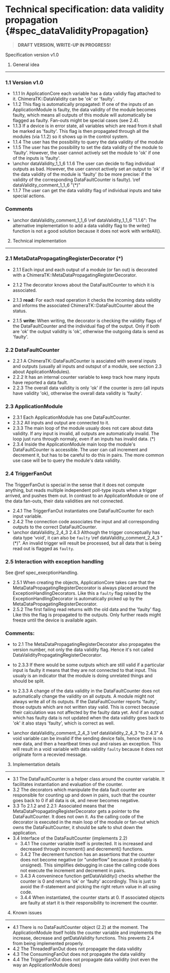 Technical specification: data validity propagation {#spec_dataValidityPropagation}
==================================================================================

> **DRAFT VERSION, WRITE-UP IN PROGRESS!**

Specification version v1.0

1. General idea
---------------

### 1.1 Version v1.0

* 1.1.1 In ApplicationCore each variable has a data validiy flag attached to it. ChimeraTK::DataValidity can be 'ok' or 'faulty'.
* 1.1.2 This flag is automatically propagated: If one of the inputs of an ApplicationModule is faulty, the data validity of the module becomes faulty, which means
all outputs of this module will automatically be flagged as faulty.
      Fan-outs might be special cases (see 2.4).
* 1.1.3 If a device is in error state, all variables which are read from it shall be marked as 'faulty'. This flag is then propagated through all the modules (via 1.1.2) so it shows up in the control system.
* 1.1.4 The user has the possibility to query the data validity of the module
* 1.1.5 The user has the possibility to set the data validity of the module to 'faulty'. However, the user cannot actively set the module to 'ok' if one of the inputs is 'faulty'.
* \anchor dataValidity_1_1_6 1.1.6 The user can decide to flag individual outputs as bad. However, the user cannot actively set an output to 'ok' if the data validity of the module is 'faulty' (to be more precise: if the validity of the corresponding  DataFaultCounter is faulty). \ref dataValidity_comment_1_1_6 "(*)"
* 1.1.7 The user can get the data validity flag of individual inputs and take special actions.

### Comments

* \anchor dataValidity_comment_1_1_6 \ref dataValidity_1_1_6 "1.1.6": The alternative implementation to add a data validity flag to the write() function is not a good solution because it does not work with writeAll().

2. Technical implementation
---------------------------

### 2.1 MetaDataPropagatingRegisterDecorator (*)

* 2.1.1 Each input and each output of a module (or fan out) is decorated with a ChimeraTK::MetaDataPropagatingRegisterDecorator.
* 2.1.2 The decorator knows about the DataFaultCounter to which it is associated.

* 2.1.3 **read:** For each read operation it checks the incoming data validity and informs the associated ChimeraTK::DataFaultCounter about the status.
* 2.1.5 **write:** When writing, the decorator is checking the validity flags of the DataFaultCounter and the individual flag of the output. Only if both are 'ok' the output validity is 'ok', otherwise the outgoing data is send as 'faulty'.

### 2.2 DataFaultCounter

* 2.2.1 A ChimeraTK::DataFaultCounter is assciated with several inputs and outputs (usually all inputs and outsput of a module, see section 2.3 about ApplicationModules).
* 2.2.2 It has an internal counter variable to keep track how many inputs have reported a data fault.
* 2.2.3 The overall data validity is only 'ok' if the counter is zero (all inputs have validity 'ok), otherwise the overall data validity is 'faulty'.

### 2.3 ApplicationModule

* 2.3.1 Each ApplicationModule has one DataFaultCounter.
* 2.3.2 All inputs and output are connected to it.
* 2.3.3 The main loop of the module usualy does not care about data validity. If any input is invalid, all outputs are automatically invalid. The loop just runs through normaly, even if an inputs has invalid data. (*)
* 2.3.4 Inside the ApplicationModule main loop the module's DataFaultCounter is accessible. The user can call increment and decrement it, but has to be careful to do this in pairs. The more common use case will be to query the module's data validity.

### 2.4 TriggerFanOut

The TriggerFanOut is special in the sense that it does not compute anything, but reads multiple independent poll-type inputs when a trigger arrived, and pushes them out. In contrast to an ApplicationModule or one of the data fan-outs, their data validities are not connected.

* 2.4.1 The TriggerFanOut instantiates one DataFaultCounter for each input variable.
* 2.4.2 The connection code associates the input and all corresponding outputs to the correct DataFaultCounter.
* \anchor dataValidity_2_4_3 2.4.3 Although the trigger conceptually has data type 'void', it can also be `faulty` \ref dataValidity_comment_2_4_3 "(*)". An invalid trigger will result be processed, but all data that is being read out is flagged as `faulty`.

### 2.5 Interaction with exception handling

See @ref spec_execptionHandling.

* 2.5.1 When creating the objects, ApplicationCore takes care that the MetaDataPropagatingRegisterDecorator is always placed around the ExceptionHandlingDecorators. Like this
  a `faulty` flag raised by the ExceptionHandlingDecorator is automatically picked up by the MetaDataPropagatingRegisterDecorator.
* 2.5.2 The first failing read returns with the old data and the 'faulty' flag. Like this the flag is propagated to the outputs. Only further reads might freeze until the device is available again.

### Comments:

* to 2.1 The MetaDataPropagatingRegisterDecorator also propagates the version number, not only the data validity flag. Hence it's not called DataValidityPropagatingRegisterDecorator.
* to 2.3.3 If there would be some outputs which are still valid if a particular input is faulty it means that they are not connected to that input. This usualy is an indicator that the module is doing unrelated things and should be split.
* to 2.3.3 A change of the data validity in the DataFaultCounter does not automatically change the validity on all outputs. A module might not always write all of its outputs. If the DataFaultCounter reports 'faulty', those outputs which are not written stay valid. This is correct because their calculation was not affected by the faulty data yet. And if an output which has faulty data is not updated when the data validity goes back to 'ok' it also stays 'faulty', which is correct as well.

* \anchor dataValidity_comment_2_4_3 \ref dataValidity_2_4_3 "to 2.4.3"  A void variable can be invalid if the sending device fails, hence there is no new data, and then a heartbeat times out and raises an exception. This will result in a void variable with data validity `faulty` because it does not originate form a recevied message.



3. Implementation details
-------------------------

* 3.1 The DataFaultCounter is a helper class around the counter variable. It facilitates instantiation and evaluation of the counter.
* 3.2 The decorators which manipulate the data fault counter are responsible for counting up and down in pairs, such that the counter goes back to 0 if all data is ok, and never becomes negative.
* 3.3 To 2.1.2 and 2.2.1: Associated means that the MetaDataPropagatingRegisterDecorator gets a pointer to the DataFaultCounter. It does not own it. As the calling code of the decorator is executed in the main loop of the module or fan-out which owns the DataFaultCounter, it should be safe to shut down the application.
* 3.4 Interface of the DataFaultCounter (implements 2.2)
    * 3.4.1 The counter variable itself is protected. It is increased and decreased through increment() and decrement() functions.
    * 3.4.2 The decrement function has an assertions that the counter does not become negative (or "underflow" because it probably is unsigned). This simplifies debugging in case the calling code does not execute the increment and decrement in pairs.
    * 3.4.3 A conveninece function getDataValidity() checks whether the counter is 0 and returns 'ok' or 'faulty' accordingly. This is just to avoid the if-statement and picking the right return value in all using code.
    * 3.4.4 When instantiated, the counter starts at 0. If associated objects are faulty at start it is their responsibility to increment the counter.

4. Known issues
---------------

* 4.1 There is no DataFaultCounter object (2.2) at the moment. The ApplicationModule itself holds the counter variable and implements the increase, decrease and getDataValidity functions. This prevents 2.4 from being implemented properly.
* 4.2 The ThreadedFanOut does not propagate the data validity
* 4.3 The ConsumingFanOut does not propagate the data validity
* 4.4 The TriggerFanOut does not propagate data validity (not even the way an ApplicationModule does)
